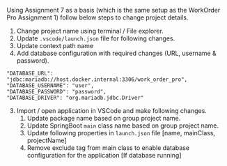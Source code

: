 Using Assignment 7 as a basis (which is the same setup as the WorkOrder Pro Assignment 1) follow below steps to change project details.

1. Change project name using terminal / File explorer.
2. Update `.vscode/launch.json` file for following changes.
  1. Update context path name
  2. Add database configuration with required changes (URL, username & password).
  ```
  "DATABASE_URL": "jdbc:mariadb://host.docker.internal:3306/work_order_pro",
  "DATABASE_USERNAME": "user",
  "DATABASE_PASSWORD": "password",
  "DATABASE_DRIVER": "org.mariadb.jdbc.Driver"
  ```
3. Import / open application in VSCode and make following changes.
	1. Update package name based on group project name.
	2. Update SpringBoot `main` class name based on group project name.
	3. Update following properties in `launch.json` file [name, mainClass, projectName]
	4. Remove exclude tag from main class to enable database configuration for the application [If database running]
